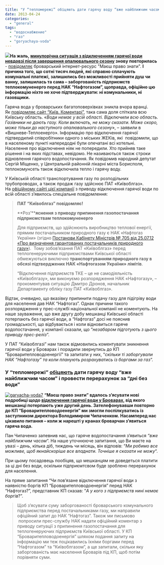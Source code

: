 ```yaml
---
title: "У “тепломережі” обіцяють дати гарячу воду “вже найближчим часом” і провести перерахунок за “дні без води”"
date: 2013-04-24
categories: 
  - "general"
tags: 
  - "водоснабжение"
  - "газ"
  - "goryachaya-voda"
---
```


**[![](http://shevchenko4a.brovary.org/wp-content/uploads/2013/04/teplomerezha2-300x248.jpg)](http://shevchenko4a.brovary.org/wp-content/uploads/2013/04/teplomerezha2.jpg)На жаль, [минулорічна ситуація з відключенням гарячої води невдовзі після завершення опалювального сезону](http://pravo-znaty.org.ua/brovarchani-zalishilis-bez-garyachoyi-vodi-cherez-borgi-teplovodoenergiyi/) знову повторилась** \- [повідомляє](http://pravo-znaty.org.ua/brovari-ta-vsyu-kiyivsku-oblast-zalishili-bez-garyachoyi-vodi-cherez-vidklyuchennya-gazu-dlya-teplomerezh/) броварський інтернет-ресурс "Маєш право знати". **І причина того, що сотні тисяч людей, які справно сплачують комунальні платежі, залишились без можливості прийняти душ чи ванну, залишилась та сама – заборгованість підприємств теплокомуненерго перед НАК “Нафтогазом”, щоправда, офіційно цю інформацію ніхто не хоче підтверджувати: ні комунальники, ні газовщики.**

Гаряча вода у броварських багатоповерхівках зникла вчора вранці. Як [повідомляє сайт “Київ. Коментарі”](http://kyiv.comments.ua/news/2013/04/23/145043.html), така сама доля спіткала всю Київську область. «_Води немає у всій області. Відключили всю область. Газівники не дають газу. Коли включать, не можу сказати. Може скоро, може тільки до наступного опалювального сезону_», – заявили в «Вишневе-Теплоенерго». Інформацію про відключення гарячої підтвердилий співробітники одного з міських ЖЕКів, які  повідомили, що в населеному пункті напередодні були опечатані всі котельні. Населення про відключення ніяк не попередили. Хто прийняв таке рішення і на яких підставах, невідомо. Не називаються також строки відновлення гарячого водопостачання. Як повідомив народний депутат Сергій Міщенко, у Центральній районній лікарні міста Борисполя, теплокомунсеть також відключила тепло і гарячу воду. <!--more-->

У Київській області транспортування газу по розподільних трубопроводах, а також продаж газу здійснює ПАТ «Київоблгаз». На [офіційному сайті цієї компанії](http://kievoblgaz.kiev.ua/novini/pat-ki%D1%97voblgaz-pov%D1%96domlya%D1%94!.html) з приводу відключення гарячої води по всій області з’явилось спеціальне повідомлення:

> **ПАТ “Київоблгаз” повідомляє!**
> 
> **Роз’****яснення** **з приводу припинення газопостачання підприємствам теплокомуненерго**
> 
> Для підприємств, що здійснюють виробництво теплової енергії, прямим постачальником природного газу є НАК «Нафтогаз України» (згідно [Постанови Кабінету Міністрів № 705 від 25.07.12 «Про визначення гарантованих постачальників природного газу»](http://zakon1.rada.gov.ua/laws/show/705-2012-%D0%BF)).  Тому зобов’язання ПАТ «Київоблгаз» перед теплогенеруючими підприємствами Київської області  обмежуються виключно **транспортуванням природного газу в обсязі підтверджених НАК «Нафтогазом України» лімітів**.
> 
> “Відключення підприємств ТКЕ – це не самодіяльність «Київоблгазу», ми виконуємо розпорядження НАК «Нафтогазу», – прокоментував ситуацію Дмитро Дронов, начальник Департаменту обліку газу ПАТ «Київоблгаз».

Відтак, очевидно, що вказівку припинити подачу газу для підігріву води для населення дав НАК “Нафтогаз”. Однак причини такого розпорядження у прес-службі національної компанії не коментують. На наше зауваження, що вже другу добу мешканці Київської області потерпають без гарячої води, а “Нафтогаз” досі не пояснив громадськості, що відбувається і коли відновиться гаряче водопостачання, у компанії сказали, що “_незабаром підготують з цього приводу прес-реліз_“.

У ПАТ “Київоблгазі” нам також відмовились коментувати зникнення гарячої води у Броварах і порадили звернутись до КП “Броваритепловодоенергії” та запитати у них, “_скільки ті заборгували НАК “Нафтогазу” та коли планують розрахуватись із боргами за газ_“.

### У “тепломережі” [обіцяють](http://pravo-znaty.org.ua/u-teplomerezhi-obitsyayut-dati-garyachu-vodu-vzhe-nayblizhchim-chasom-i-provesti-pererahunok-za-dni-bez-vodi/) дати гарячу воду “вже найближчим часом” і провести перерахунок за “дні без води”

[![garyacha-voda7](http://shevchenko4a.brovary.org/wp-content/uploads/2013/04/garyacha-voda7-300x194.jpg)](http://shevchenko4a.brovary.org/wp-content/uploads/2013/04/garyacha-voda7.jpg) **“Маєш право знати” вдалось з’ясувати нові подробиці щодо [відключення гарячої води у Броварах](http://pravo-znaty.org.ua/brovari-ta-vsyu-kiyivsku-oblast-zalishili-bez-garyachoyi-vodi-cherez-vidklyuchennya-gazu-dlya-teplomerezh/), від якого мешканці потерпають уже другий день. Зателефонувавши повторно до КП “Броваритепловодоенергія” ми змогли поспілкуватись із заступником директора Володимиром Чипаченком. Насамперед нас цікавило питання – коли ж нарешті у кранах броварчан з’явиться гаряча вода.**

Пан Чипаченко запевнив нас, що гаряче водопостачання з’явиться _“вже найближчим часом_“. На наше уточнююче запитання, що Ви маєте на увазі – день, кілька діб, тиждень чи місяць, він відповів: “_Ми робимо все можливе, щоб якнайскоріше все владнати. Точніше я сказати не можу_“.

При цьому посадовець пообіцяв, що мешканцям не доведеться платити за ці дні без води, оскільки підприємтсвом буде зроблено перерахунок для населення.

На пряме запитання “Чи пов’язане відключення гарячої води з наявністю боргів КП “Броваритепловодоенергія” перед НАК “Нафтогаз?”, представник КП сказав: “_А у кого з підприємств нині немає боргів_?”.

> Щоб з’ясувати суму заборгованості броварського комунального підприємства перед постачальниками газу, ми направили офіційний запит до НАК “Нафтогаз”. Також ми письмово  попросили прес-службу НАК надати офіційний коментар з приводу ситуації з припинення газопостачання для теплогенеруючих підприємств Київської області. У КП “Броваритепловодоенергія” шляхом подання запиту на інформацію ми теж поцікавились їхніми боргами перед “Нафтогазом” та “Київоблгазом”, а ще запитали, скільки яку заборгованість має населення Броварів під КП, щоб потім порівняти суми.
